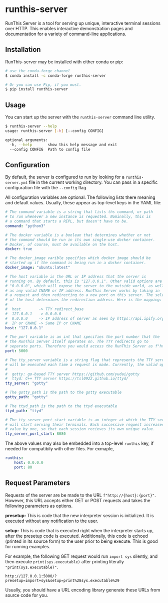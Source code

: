 # runthis-server
RunThis Server is a tool for serving up unique, interactive terminal sessions over HTTP.
This enables interactive demonstration pages and documentation for a variety of
command-line applications.

## Installation
RunThis-server may be installed with either conda or pip:

```sh
# use the conda-forge channel
$ conda install -c conda-forge runthis-server

# Or you can use Pip, if you must.
$ pip install runthis-server
```

## Usage
You can start up the server with the `runthis-server` command line utility.

```sh
$ runthis-server --help
usage: runthis-server [-h] [--config CONFIG]

optional arguments:
  -h, --help       show this help message and exit
  --config CONFIG  Path to config file
```

## Configuration
By default, the server is configured to run by looking for a `runthis-server.yml` file
in the current working directory. You can pass in a specific configuration file with
the `--config` flag.

All configuration variables are optional. The following lists there meaning and
default values. Usually, these appear as top-level keys in the YAML file:

```yaml
# The command variable is a string that lists ths command, or path
# to run whenever a new instance is requested. Nominally, this is
# a command that starts a REPL, but doesn't have to be.
command: "python3"

# The docker variable is a boolean that determines whether or not
# the command should be run in its own single-use docker container.
# Docker, of course, must be available on the host.
docker: true

# The docker_image varible specifies which docker image should be
# started up if the command is being run in a docker container.
docker_image: "ubuntu:latest"

# The host variable is the URL or IP address that the server is
# running on. By default, this is "127.0.0.1". Other valid options are
# "0.0.0.0", which will expose the server to the outside world, as well
# as any valid CNAME or IP address. RunThis Server works by taking in
# a request and then redirecting to a new port on this server. The selection
# of the host determines the redirection address. Here is the mapping:
#
#  host        -> TTY redirect_base
#  127.0.0.1   -> 0.0.0.0
#  0.0.0.0     -> IP address of server as seen by https://api.ipify.org
#  IP or CNAME -> Same IP or CNAME
host: "127.0.0.1"

# The port variable is an int that specifies the port number that the
# the RunThis Server itself operates on. The TTY redirects go to
# separate ports. Therefore you would access the RunThis Server as f"http://{host}:{port}"
port: 5000

# The tty_server variable is a string flag that represents the TTY server software that
# will be executed each time a request is made. Currently, the valid options are:
#
#  gotty: go-based TTY server https://github.com/yudai/gotty
#  ttyd: C++ TTY server https://tsl0922.github.io/ttyd/
tty_server: "gotty"

# The gotty_path is the path to the gotty executable
gotty_path: "gotty"

# The ttyd_path is the path to the ttyd executable
ttyd_path: "ttyd"

# The tty_server_port_start variable is an integer at which the TTY servers
# will start serving their terminals. Each successive request increases this
# value by one, so that each session recieves its own unique value.
tty_server_port_start: 8080
```

The above values may also be embedded into a top-level `runthis` key,
if needed for compatibily with other files. For exmaple,

```yaml
runthis:
    host: 0.0.0.0
    port: 80
```

## Request Parameters
Requests of the server are be made to the URL `f"http://{host}:{port}"`.
However, this URL accepts either GET or POST requests and takes
the following parameters as options.

**presetup:** This is code that the new interpreter session is initialized.
It is executed without any notification to the user.

**setup:** This is code that is executed right when the interpreter starts
up, after the presetup code is executed. Additionally, this code is echoed
(printed in its source form) to the user prior to being execute. This is
good for running examples.

For example, the following GET request would run `import sys` silently, and then
execute `print(sys.executable)` after printing literally `"print(sys.executable)"`.

```
http://127.0.0.1:5000/?presetup=import+sys&setup=print%28sys.executable%29
```

Usually, you should have a URL encoding library generate these URLs from
source code for you.